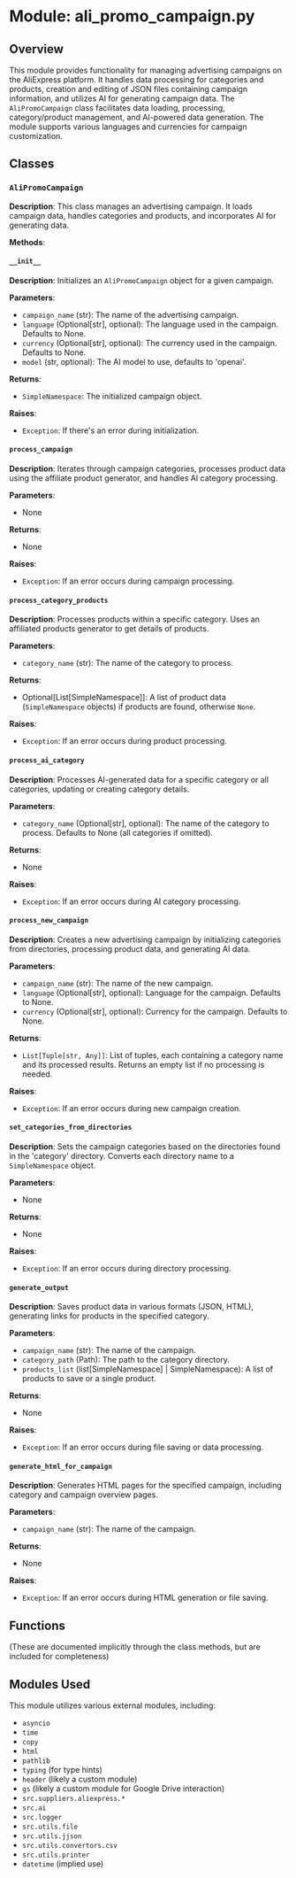 # Module: ali_promo_campaign.py

## Overview

This module provides functionality for managing advertising campaigns on the AliExpress platform. It handles data processing for categories and products, creation and editing of JSON files containing campaign information, and utilizes AI for generating campaign data.  The `AliPromoCampaign` class facilitates data loading, processing, category/product management, and AI-powered data generation.  The module supports various languages and currencies for campaign customization.


## Classes

### `AliPromoCampaign`

**Description**:  This class manages an advertising campaign. It loads campaign data, handles categories and products, and incorporates AI for generating data.

**Methods**:

#### `__init__`

**Description**: Initializes an `AliPromoCampaign` object for a given campaign.

**Parameters**:
- `campaign_name` (str): The name of the advertising campaign.
- `language` (Optional[str], optional): The language used in the campaign. Defaults to None.
- `currency` (Optional[str], optional): The currency used in the campaign. Defaults to None.
- `model` (str, optional): The AI model to use, defaults to 'openai'.

**Returns**:
- `SimpleNamespace`: The initialized campaign object.

**Raises**:
- `Exception`: If there's an error during initialization.

#### `process_campaign`

**Description**: Iterates through campaign categories, processes product data using the affiliate product generator, and handles AI category processing.

**Parameters**:
- None

**Returns**:
- None

**Raises**:
- `Exception`: If an error occurs during campaign processing.

#### `process_category_products`

**Description**: Processes products within a specific category.  Uses an affiliated products generator to get details of products.

**Parameters**:
- `category_name` (str): The name of the category to process.

**Returns**:
- Optional[List[SimpleNamespace]]: A list of product data (`SimpleNamespace` objects) if products are found, otherwise `None`.

**Raises**:
- `Exception`: If an error occurs during product processing.


#### `process_ai_category`

**Description**: Processes AI-generated data for a specific category or all categories, updating or creating category details.

**Parameters**:
- `category_name` (Optional[str], optional):  The name of the category to process. Defaults to None (all categories if omitted).


**Returns**:
- None

**Raises**:
- `Exception`: If an error occurs during AI category processing.

#### `process_new_campaign`

**Description**: Creates a new advertising campaign by initializing categories from directories, processing product data, and generating AI data.

**Parameters**:
- `campaign_name` (str): The name of the new campaign.
- `language` (Optional[str], optional): Language for the campaign. Defaults to None.
- `currency` (Optional[str], optional): Currency for the campaign. Defaults to None.

**Returns**:
- `List[Tuple[str, Any]]`: List of tuples, each containing a category name and its processed results. Returns an empty list if no processing is needed.

**Raises**:
- `Exception`: If an error occurs during new campaign creation.


#### `set_categories_from_directories`

**Description**: Sets the campaign categories based on the directories found in the 'category' directory. Converts each directory name to a `SimpleNamespace` object.

**Parameters**:
- None

**Returns**:
- None

**Raises**:
- `Exception`: If an error occurs during directory processing.

#### `generate_output`

**Description**: Saves product data in various formats (JSON, HTML), generating links for products in the specified category.

**Parameters**:
- `campaign_name` (str): The name of the campaign.
- `category_path` (Path): The path to the category directory.
- `products_list` (list[SimpleNamespace] | SimpleNamespace): A list of products to save or a single product.

**Returns**:
- None

**Raises**:
- `Exception`: If an error occurs during file saving or data processing.


#### `generate_html_for_campaign`

**Description**: Generates HTML pages for the specified campaign, including category and campaign overview pages.

**Parameters**:
- `campaign_name` (str): The name of the campaign.

**Returns**:
- None

**Raises**:
- `Exception`: If an error occurs during HTML generation or file saving.



## Functions

(These are documented implicitly through the class methods, but are included for completeness)


## Modules Used


This module utilizes various external modules, including:

- `asyncio`
- `time`
- `copy`
- `html`
- `pathlib`
- `typing` (for type hints)
- `header` (likely a custom module)
- `gs` (likely a custom module for Google Drive interaction)
- `src.suppliers.aliexpress.*`
- `src.ai`
- `src.logger`
- `src.utils.file`
- `src.utils.jjson`
- `src.utils.convertors.csv`
- `src.utils.printer`
- `datetime`  (implied use)